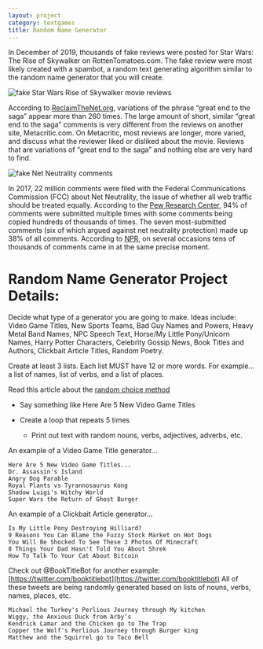 ```yaml
---
layout: project
category: textgames
title: Random Name Generator
---
```


In December of 2019, thousands of fake reviews were posted for Star Wars: The Rise of Skywalker on RottenTomatoes.com. The fake review were most likely created with a spambot, a random text generating algorithm similar to the random name generator that you will create.

<img src="/apcsp/textgames/star-wars-rotten-tomatoes-6000-audience-reviews-2.jpeg" style="max-width:500px!important" alt="fake Star Wars Rise of Skywalker movie reviews">

According to [ReclaimTheNet.org](https://reclaimthenet.org/new-data-shows-strange-patterns-in-rotten-tomatoes-star-wars-the-rise-of-skywalker-audience-reviews/), variations of the phrase “great end to the saga” appear more than 260 times. The large amount of short, similar “great end to the saga” comments is very different from the reviews on another site, Metacritic.com. On Metacritic, most reviews are longer, more varied, and discuss what the reviewer liked or disliked about the movie. Reviews that are variations of “great end to the saga” and nothing else are very hard to find.

<img src="/apcsp/textgames/fake-net-neutrality-comments.jpg" style="max-width:500px!important" alt="fake Net Neutrality comments">

In 2017, 22 million comments were filed with the Federal Communications Commission (FCC) about Net Neutrality, the issue of whether all web traffic should be treated equally. According to the [Pew Research Center](https://www.pewresearch.org/internet/2017/11/29/public-comments-to-the-federal-communications-commission-about-net-neutrality-contain-many-inaccuracies-and-duplicates/), 94% of comments were submitted multiple times with some comments being copied hundreds of thousands of times. The seven most-submitted comments (six of which argued against net neutrality protection) made up 38% of all comments. According to [NPR](https://www.npr.org/2017/12/14/570262688/as-fcc-prepares-net-neutrality-vote-study-finds-millions-of-fake-comments), on several occasions tens of thousands of comments came in at the same precise moment.

# Random Name Generator Project Details:

Decide what type of a generator you are going to make. Ideas include: Video Game Titles, New Sports Teams, Bad Guy Names and Powers, Heavy Metal Band Names, NPC Speech Text, Horse/My Little Pony/Unicorn Names, Harry Potter Characters, Celebrity Gossip News, Book Titles and Authors, Clickbait Article Titles, Random Poetry.

Create at least 3 lists. Each list MUST have 12 or more words. For example... a list of names, list of verbs, and a list of places.

Read this article about the [random choice method](https://www.w3schools.com/python/ref_random_choice.asp)

- Say something like Here Are 5 New Video Game Titles

- Create a loop that repeats 5 times

  - Print out text with random nouns, verbs, adjectives, adverbs, etc.

An example of a Video Game Title generator...
```
Here Are 5 New Video Game Titles...
Dr. Assassin's Island
Angry Dog Parable
Royal Plants vs Tyrannosaurus Kong
Shadow Luigi's Witchy World
Super Wars the Return of Ghost Burger
```
An example of a Clickbait Article generator...
```
Is My Little Pony Destroying Hilliard?
9 Reasons You Can Blame the Fuzzy Stock Market on Hot Dogs
You Will Be Shocked To See These 3 Photos Of Minecraft
8 Things Your Dad Hasn't Told You About Shrek
How To Talk To Your Cat About Bitcoin
```
Check out @BookTitleBot for another example: [https://twitter.com/booktitlebot](https://twitter.com/booktitlebot)  All of these tweets are being randomly generated based on lists of nouns, verbs, names, places, etc.

```
Michael the Turkey's Perlious Journey through My kitchen
Wiggy, the Anxious Duck from Arby’s
Kendrick Lamar and the Chicken go to The Trap
Copper the Wolf's Perlious Journey through Burger king
Matthew and the Squirrel go to Taco Bell
```
